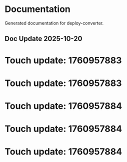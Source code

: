 # Documentation

Generated documentation for deploy-converter.

## Doc Update 2025-10-20

# Touch update: 1760957883

# Touch update: 1760957883

# Touch update: 1760957884

# Touch update: 1760957884

# Touch update: 1760957884
